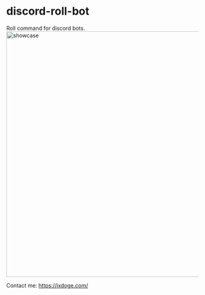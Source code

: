 # discord-roll-bot
Roll command for discord bots.
<img width="643" alt="showcase" src="https://user-images.githubusercontent.com/94983056/143283227-90648862-480b-453c-8555-eb63c0a4c40e.png">


Contact me: https://ixdoge.com/
